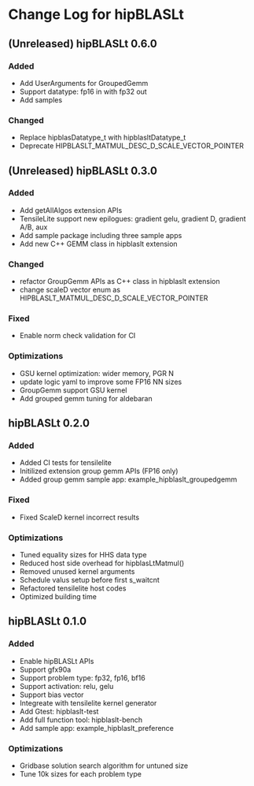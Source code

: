 # Change Log for hipBLASLt

## (Unreleased) hipBLASLt 0.6.0
### Added
- Add UserArguments for GroupedGemm
- Support datatype: fp16 in with fp32 out
- Add samples
### Changed
- Replace hipblasDatatype_t with hipblasltDatatype_t
- Deprecate HIPBLASLT_MATMUL_DESC_D_SCALE_VECTOR_POINTER

## (Unreleased) hipBLASLt 0.3.0
### Added
- Add getAllAlgos extension APIs
- TensileLite support new epilogues: gradient gelu, gradient D, gradient A/B, aux
- Add sample package including three sample apps
- Add new C++ GEMM class in hipblaslt extension
### Changed
- refactor GroupGemm APIs as C++ class in hipblaslt extension
- change scaleD vector enum as HIPBLASLT_MATMUL_DESC_D_SCALE_VECTOR_POINTER
### Fixed
- Enable norm check validation for CI
### Optimizations
- GSU kernel optimization: wider memory, PGR N
- update logic yaml to improve some FP16 NN sizes
- GroupGemm support GSU kernel
- Add grouped gemm tuning for aldebaran

## hipBLASLt 0.2.0
### Added
- Added CI tests for tensilelite
- Initilized extension group gemm APIs (FP16 only)
- Added group gemm sample app: example_hipblaslt_groupedgemm
### Fixed
- Fixed ScaleD kernel incorrect results
### Optimizations
- Tuned equality sizes for HHS data type
- Reduced host side overhead for hipblasLtMatmul()
- Removed unused kernel arguments
- Schedule valus setup before first s_waitcnt
- Refactored tensilelite host codes
- Optimized building time

## hipBLASLt 0.1.0
### Added
- Enable hipBLASLt APIs
- Support gfx90a
- Support problem type: fp32, fp16, bf16
- Support activation: relu, gelu
- Support bias vector
- Integreate with tensilelite kernel generator
- Add Gtest: hipblaslt-test
- Add full function tool: hipblaslt-bench
- Add sample app: example_hipblaslt_preference
### Optimizations
- Gridbase solution search algorithm for untuned size
- Tune 10k sizes for each problem type
